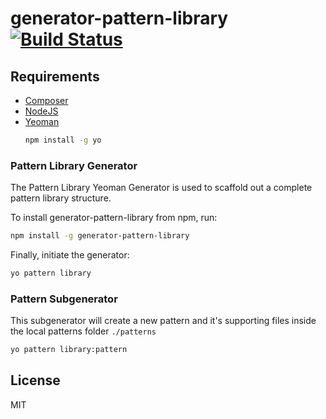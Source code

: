 # generator-pattern-library [![Build Status](https://secure.travis-ci.org/pattern-library/generator-pattern-library.png?branch=master)](https://travis-ci.org/pattern-library/generator-pattern-library)


## Requirements

* [Composer](https://getcomposer.org)
* [NodeJS](https://nodejs.org)
* [Yeoman](http://yeoman.io)
    ```bash
    npm install -g yo
    ```

### Pattern Library Generator

The Pattern Library Yeoman Generator is used to scaffold out a complete pattern library structure.

To install generator-pattern-library from npm, run:

```bash
npm install -g generator-pattern-library
```

Finally, initiate the generator:

```bash
yo pattern library
```

### Pattern Subgenerator

This subgenerator will create a new pattern and it's supporting files inside the local patterns folder `./patterns`

```bash
yo pattern library:pattern
```

## License

MIT
